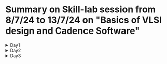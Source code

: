 # Summary on Skill-lab session from 8/7/24 to 13/7/24 on "Basics of VLSI design and Cadence Software"
<details>
  <summary>Day1</summary>
<details>
  <summary>Session-1</summary>
  1) Addition, multiplication and shift are three basic operations in any basic VLSI design. </br>
  2) PMOS and NMOS introduction. </br>
  3) Inverter design using PMOS and NMOS.</br>
  4) Carry Look Ahead Adder truth table.</br>
  5) Voltage transfer characteristics and transient analysis.</br>
  6) AND = NAND and then connected to NOT gate is correct but NAND = AND and then connected to NOT gate is completely wrong.</br>
</details>
<details>
<summary>Session-2 and 3</summary>
  1) CMOS implementation on Cadence Software on linux (ubuntu).</br>
  2) We log in to network page using ssh keys and ip address. Enter password and then type `csh` and 'source cshrc_617'. Shift to appropriate directory and then type 'virtuoso &'.</br>
  3) Tutorials on youtube are available. 
</details>
</details>

<details>
  <summary>Day2</summary>
<details>
  <summary>Session-1</summary>
  1) Some server errors, how to get to know the status of a server? How to ping it?</br>
  2) CMOS inverter on Cadence software.</br>
  3) https://youtu.be/64c4djOzam8?feature=shared
</details>
  <details>
  <summary>Session-2 and 3</summary>
  1) Full adder realization using CMOS technology.</br>
  2) Realizing the circuit and how many transistors are required.</br>
  3) How do you reduce the number of transistors? From the truth table, find something which is common, you can remove redundancy.</br>
  4) In total, 38 transistors are required to realise the 1 bit full adder. </br>
</details>
</details>
<details>
  <summary>Day3</summary>
<details>
  <summary>Session-1</summary>
  1) Complete basics of CMOS technology, its equivalent layout design, manufacturing process and much more.</br>
  2) Working of pmos, nmos and equations related to it.</br>
  3) Manufacturing of silicon wafers using ingots, testing of silicon dyes, then defected ones are rejected.
</details>
  <details>
  <summary>Session-2 and 3</summary>
    1) Inverter Layout tutorial: https://www.youtube.com/watch?v=-PUA56qGOoY </br>
    2) NAND gate layout tutorial: https://youtu.be/Kp09HhWcKlg?si=K48R7tG1EpJhAKtr  </br>
</details>

<details>
  <summary>Day3</summary>
<details>
  <summary>Session-1</summary>
  1) Realisation of Half-adder using already ready made NAND gate layout. </br>
  2) Realisation of Full-Adder using Half Adder layouts.</br>
</details>
<details>
<summary>Session-2 and 3</summary>
  1) Multiplexer Design. </br>
  2) Multiplexer circuit design using CMOS tech. </br>
  3) Realisation using Cadence Software. </br>
</details>
</details>
